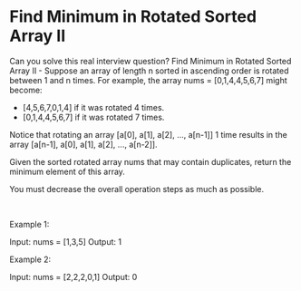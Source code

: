# Find Minimum in Rotated Sorted Array II

Can you solve this real interview question? Find Minimum in Rotated Sorted Array II - Suppose an array of length n sorted in ascending order is rotated between 1 and n times. For example, the array nums = [0,1,4,4,5,6,7] might become:

 * [4,5,6,7,0,1,4] if it was rotated 4 times.
 * [0,1,4,4,5,6,7] if it was rotated 7 times.

Notice that rotating an array [a[0], a[1], a[2], ..., a[n-1]] 1 time results in the array [a[n-1], a[0], a[1], a[2], ..., a[n-2]].

Given the sorted rotated array nums that may contain duplicates, return the minimum element of this array.

You must decrease the overall operation steps as much as possible.

 

Example 1:

Input: nums = [1,3,5]
Output: 1


Example 2:

Input: nums = [2,2,2,0,1]
Output: 0